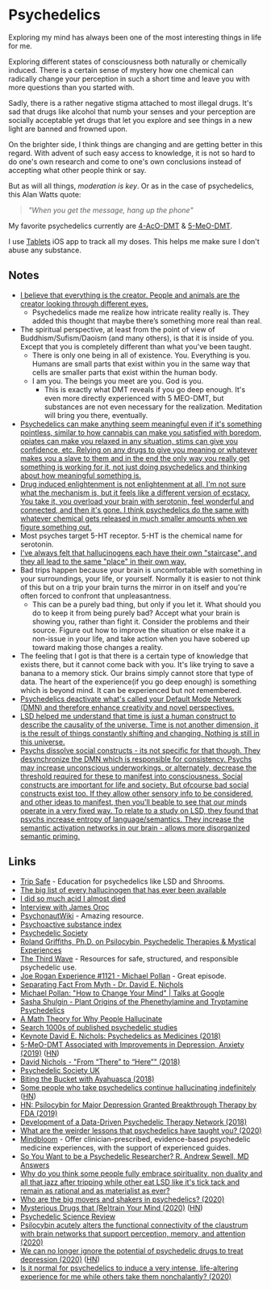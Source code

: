 # Psychedelics

Exploring my mind has always been one of the most interesting things in life for me.

Exploring different states of consciousness both naturally or chemically induced. There is a certain sense of mystery how one chemical can radically change your perception in such a short time and leave you with more questions than you started with.

Sadly, there is a rather negative stigma attached to most illegal drugs. It's sad that drugs like alcohol that numb your senses and your perception are socially acceptable yet drugs that let you explore and see things in a new light are banned and frowned upon.

On the brighter side, I think things are changing and are getting better in this regard. With advent of such easy access to knowledge, it is not so hard to do one's own research and come to one's own conclusions instead of accepting what other people think or say.

But as will all things, _moderation is key_. Or as in the case of psychedelics, this Alan Watts quote:

> _"When you get the message, hang up the phone"_

My favorite psychedelics currently are [4-AcO-DMT](https://psychonautwiki.org/wiki/4-AcO-DMT) & [5-MeO-DMT](https://psychonautwiki.org/wiki/5-MeO-DMT).

I use [Tablets](https://itunes.apple.com/nl/app/tablets-journal/id1460296357?l=en&mt=8) iOS app to track all my doses. This helps me make sure I don't abuse any substance.

## Notes

* [I believe that everything is the creator. People and animals are the creator looking through different eyes.](https://www.reddit.com/r/Psychonaut/comments/7811jc/have_psychedelic_experiences_changed_your_view_of/doq5ia1/)
  * Psychedelics made me realize how intricate reality really is. They added this thought that maybe there’s something more real than real.
* The spiritual perspective, at least from the point of view of Buddhism/Sufism/Daoism \(and many others\), is that it is inside of you. Except that you is completely different than what you've been taught.
  * There is only one being in all of existence. You. Everything is you. Humans are small parts that exist within you in the same way that cells are smaller parts that exist within the human body.
  * I am you. The beings you meet are you. God is you.
    * This is exactly what DMT reveals if you go deep enough. It's even more directly experienced with 5 MEO-DMT, but substances are not even necessary for the realization. Meditation will bring you there, eventually.
* [Psychedelics can make anything seem meaningful even if it's something pointless, similar to how cannabis can make you satisfied with boredom, opiates can make you relaxed in any situation, stims can give you confidence, etc. Relying on any drugs to give you meaning or whatever makes you a slave to them and in the end the only way you really get something is working for it, not just doing psychedelics and thinking about how meaningful something is.](https://www.reddit.com/r/RationalPsychonaut/comments/7b7kxu/how_have_psychedelics_changed_your_life_if_at_all/)
* [Drug induced enlightenment is not enlightenment at all, I'm not sure what the mechanism is, but it feels like a different version of ecstacy. You take it, you overload your brain with serotonin, feel wonderful and connected, and then it's gone. I think psychedelics do the same with whatever chemical gets released in much smaller amounts when we figure something out.](https://www.reddit.com/r/Drugs/comments/4whrnx/i_did_so_much_acid_i_almost_died/d67p6sd/)
* Most psyches target 5-HT receptor. 5-HT is the chemical name for serotonin.
* [I've always felt that hallucinogens each have their own "staircase", and they all lead to the same "place" in their own way.](https://www.reddit.com/r/DMT/comments/87nmpz/just_broke_through_for_the_first_time/)
* Bad trips happen because your brain is uncomfortable with something in your surroundings, your life, or yourself. Normally it is easier to not think of this but on a trip your brain turns the mirror in on itself and you're often forced to confront that unpleasantness.
  * This can be a purely bad thing, but only if you let it. What should you do to keep it from being purely bad? Accept what your brain is showing you, rather than fight it. Consider the problems and their source. Figure out how to improve the situation or else make it a non-issue in your life, and take action when you have sobered up toward making those changes a reality.
* The feeling that I got is that there is a certain type of knowledge that exists there, but it cannot come back with you. It's like trying to save a banana to a memory stick. Our brains simply cannot store that type of data. The heart of the experience\(if you go deep enough\) is something which is beyond mind. It can be experienced but not remembered.
* [Psychedelics deactivate what's called your Default Mode Network \(DMN\) and therefore enhance creativity and novel perspectives.](https://www.wsj.com/articles/the-new-science-of-psychedelics-1525360091)
* [LSD helped me understand that time is just a human construct to describe the causality of the universe. Time is not another dimension, it is the result of things constantly shifting and changing. Nothing is still in this universe.](https://www.reddit.com/r/Psychonaut/comments/ekrrh5/what_are_the_weirder_lessons_that_psychedelics/)
* [Psychs dissolve social constructs - its not specific for that though. They desynchronize the DMN which is responsible for consistency. Psychs may increase unconscious underworkings, or alternately, decrease the threshold required for these to manifest into consciousness. Social constructs are important for life and society. But ofcourse bad social constructs exist too. If they allow other sensory info to be considered, and other ideas to manifest, then you'll beable to see that our minds operate in a very fixed way. To relate to a study on LSD, they found that psychs increase entropy of language/semantics. They increase the semantic activation networks in our brain - allows more disorganized semantic priming. ](https://www.reddit.com/r/RationalPsychonaut/comments/eqjwl6/very_interesting_characteristic_of_psychedelics/)

## Links

* [Trip Safe](https://tripsafe.org/) - Education for psychedelics like LSD and Shrooms.
* [The big list of every hallucinogen that has ever been available](https://www.reddit.com/r/Drugs/comments/616do6/the_big_list_of_every_hallucinogen_that_has_ever/)
* [I did so much acid I almost died](https://www.reddit.com/r/Drugs/comments/4whrnx/i_did_so_much_acid_i_almost_died/)
* [Interview with James Oroc](https://www.youtube.com/watch?v=ZVBpIzFr8wM)
* [PsychonautWiki](https://psychonautwiki.org/wiki/Main_Page) - Amazing resource.
* [Psychoactive substance index](https://psychonautwiki.org/wiki/Psychoactive_substance_index)
* [Psychedelic Society](http://psychedelicsociety.org.uk/)
* [Roland Griffiths, Ph.D. on Psilocybin, Psychedelic Therapies & Mystical Experiences](https://www.youtube.com/watch?v=rkBq33KWFmY)
* [The Third Wave](https://thethirdwave.co/) - Resources for safe, structured, and responsible psychedelic use.
* [Joe Rogan Experience \#1121 - Michael Pollan](https://www.youtube.com/watch?v=tz4CrWE_P0g) - Great episode.
* [Separating Fact From Myth - Dr. David E. Nichols](https://www.youtube.com/watch?v=actb5xZU9nQ)
* [Michael Pollan: "How to Change Your Mind" \| Talks at Google](https://www.youtube.com/watch?v=KuhmZSFvhL0&ab_channel=TalksatGoogle)
* [Sasha Shulgin - Plant Origins of the Phenethylamine and Tryptamine Psychedelics](https://www.youtube.com/watch?v=OxlhPnjdh4I)
* [A Math Theory for Why People Hallucinate](https://www.quantamagazine.org/a-math-theory-for-why-people-hallucinate-20180730/)
* [Search 1000s of published psychedelic studies](https://www.magsdb.com/)
* [Keynote David E. Nichols: Psychedelics as Medicines \(2018\)](https://www.youtube.com/watch?v=Yp9k7jvVE5E)
* [5-MeO-DMT Associated with Improvements in Depression, Anxiety \(2019\)](https://news.ycombinator.com/item?id=19430971) \([HN](https://news.ycombinator.com/item?id=19430971)\)
* [David Nichols - "From “There” to “Here”" \(2018\)](https://www.youtube.com/watch?v=urT3bg2dYGs)
* [Psychedelic Society UK](https://psychedelicsociety.org.uk/)
* [Biting the Bucket with Ayahuasca \(2018\)](https://medium.com/s/story/biting-the-bucket-with-ayahuasca-2940c5da3248)
* [Some people who take psychedelics continue hallucinating indefinitely](https://slatestarcodex.com/2019/09/11/lots-of-people-going-around-with-mild-hallucinations-all-the-time/) \([HN](https://news.ycombinator.com/item?id=21340030)\)
* [HN: Psilocybin for Major Depression Granted Breakthrough Therapy by FDA \(2019\)](https://news.ycombinator.com/item?id=21638290)
* [Development of a Data-Driven Psychedelic Therapy Network \(2018\)](https://www.youtube.com/watch?v=mTGMArtFb2g)
* [What are the weirder lessons that psychedelics have taught you? \(2020\)](https://www.reddit.com/r/Psychonaut/comments/ekrrh5/what_are_the_weirder_lessons_that_psychedelics/)
* [Mindbloom](https://www.mindbloom.co/) - Offer clinician-prescribed, evidence-based psychedelic medicine experiences, with the support of experienced guides.
* [So You Want to be a Psychedelic Researcher? R. Andrew Sewell, MD Answers](https://maps.org/resources/students/181-so-you-want-to-be-a-psychedelic-researcher)
* [Why do you think some people fully embrace spirituality, non duality and all that jazz after tripping while other eat LSD like it's tick tack and remain as rational and as materialist as ever?](https://www.reddit.com/r/RationalPsychonaut/comments/fniz6i/why_do_you_think_some_people_fully_embrace/)
* [Who are the big movers and shakers in psychedelics? \(2020\)](https://www.reddit.com/r/RationalPsychonaut/comments/fvcczf/who_are_the_big_movers_and_shakers_in_psychedelics/)
* [Mysterious Drugs that \(Re\)train Your Mind \(2020\)](https://mythirdbrain.substack.com/p/what-psychedelics-teach-us-about) \([HN](https://news.ycombinator.com/item?id=23346286)\)
* [Psychedelic Science Review](https://psychedelicreview.com/)
* [Psilocybin acutely alters the functional connectivity of the claustrum with brain networks that support perception, memory, and attention \(2020\)](https://www.sciencedirect.com/science/article/pii/S1053811920304663)
* [We can no longer ignore the potential of psychedelic drugs to treat depression \(2020\)](https://www.theguardian.com/commentisfree/2020/jun/08/psychedelic-drugs-treat-depression) \([HN](https://news.ycombinator.com/item?id=23458724)\)
* [Is it normal for psychedelics to induce a very intense, life-altering experience for me while others take them nonchalantly? \(2020\)](https://www.reddit.com/r/RationalPsychonaut/comments/h78o8j/is_it_normal_for_psychedelics_to_induce_a_very/)


